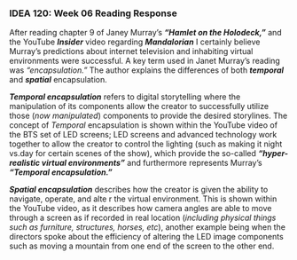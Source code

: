 <h3>IDEA 120: Week 06 Reading Response</h3>


After reading chapter 9 of Janey Murray’s _**“Hamlet on the Holodeck,”**_
and the YouTube _**Insider**_ video regarding _**Mandalorian**_ I certainly believe Murray’s
predictions about internet television and inhabiting virtual environments were
successful. A key term used in Janet Murray’s reading was _*“encapsulation.”*_ The
author explains the differences of both _**temporal**_ and _**spatial**_ encapsulation.

_**Temporal encapsulation**_ refers to digital storytelling where the manipulation of its
components allow the creator to successfully utilize those (_now manipulated_) components
to provide the desired storylines.  The concept of _Temporal_ encapsulation is shown within the
YouTube video of the BTS set of LED screens; LED screens and advanced technology work together 
to allow the creator to control the lighting (such as making it night vs.day for certain scenes
of the show), which provide the so-called _**“hyper-realistic virtual environments”**_ and furthermore
represents Murray’s _**“Temporal encapsulation.”**_ 

_**Spatial encapsulation**_ describes how the creator is given the ability to navigate, operate, and alte
r the virtual environment. This is shown within the YouTube video, as it describes how camera
angles are able to move through a screen as if recorded in real location (_including physical
things such as furniture, structures, horses, etc_), another example being when the directors spoke
about the efficiency of altering the LED image components such as moving a mountain from one end
of the screen to the other end. 
